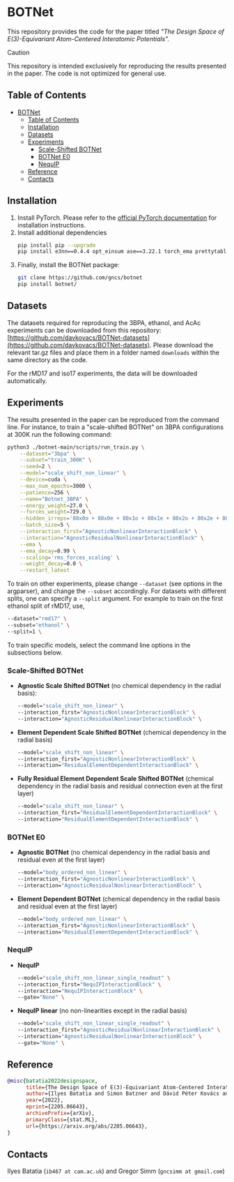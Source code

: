 # BOTNet
This repository provides the code for the paper titled *"The Design Space of E(3)-Equivariant Atom-Centered Interatomic Potentials".*
> [!CAUTION]
> This repository is intended exclusively for reproducing the results presented in the paper. The code is not optimized for general use.
## Table of Contents
- [BOTNet](#botnet)
  - [Table of Contents](#table-of-contents)
  - [Installation](#installation)
  - [Datasets](#datasets)
  - [Experiments](#experiments)
    - [Scale-Shifted BOTNet](#scale-shifted-botnet)
    - [BOTNet E0](#botnet-e0)
    - [NequIP](#nequip)
  - [Reference](#reference)
  - [Contacts](#contacts)
## Installation
1. Install PyTorch. Please refer to the [official PyTorch documentation](https://pytorch.org/get-started/locally/) for installation instructions.
2. Install additional dependencies
   ```bash
   pip install pip --upgrade
   pip install e3nn==0.4.4 opt_einsum ase==3.22.1 torch_ema prettytable
   ```
3. Finally, install the BOTNet package:
   ```bash
   git clone https://github.com/gncs/botnet
   pip install botnet/
   ```
## Datasets
The datasets required for reproducing the 3BPA, ethanol, and AcAc experiments can be downloaded from this repository: [https://github.com/davkovacs/BOTNet-datasets](https://github.com/davkovacs/BOTNet-datasets). Please download the relevant tar.gz files and place them in a folder named `downloads` within the same directory as the code.

For the rMD17 and iso17 experiments, the data will be downloaded automatically.

## Experiments
The results presented in the paper can be reproduced from the command line.
For instance, to train a "scale-shifted BOTNet" on 3BPA configurations at 300K run the following command:
```bash
python3 ./botnet-main/scripts/run_train.py \
    --dataset="3bpa" \
    --subset="train_300K" \
    --seed=2 \
    --model="scale_shift_non_linear" \
    --device=cuda \
    --max_num_epochs=3000 \
    --patience=256 \
    --name="Botnet_3BPA" \
    --energy_weight=27.0 \
    --forces_weight=729.0 \
    --hidden_irreps='80x0o + 80x0e + 80x1o + 80x1e + 80x2o + 80x2e + 80x3o + 80x3e' \
    --batch_size=5 \
    --interaction_first="AgnosticNonlinearInteractionBlock" \
    --interaction="AgnosticResidualNonlinearInteractionBlock" \
    --ema \
    --ema_decay=0.99 \
    --scaling='rms_forces_scaling' \
    --weight_decay=0.0 \
    --restart_latest
```

To train on other experiments, please change `--dataset` (see options in the argparser), and change the `--subset` accordingly. For datasets with different splits, one can specify a `--split` argument. 
For example to train on the first ethanol split of rMD17, use,
```bash
--dataset="rmd17" \
--subset="ethanol" \
--split=1 \
```

To train specific models, select the command line options in the subsections below.
### Scale-Shifted BOTNet
- **Agnostic Scale Shifted BOTNet** (no chemical dependency in the radial basis):
   ```bash
   --model="scale_shift_non_linear" \
   --interaction_first="AgnosticNonlinearInteractionBlock" \
   --interaction="AgnosticResidualNonlinearInteractionBlock" \
   ```
- **Element Dependent Scale Shifted BOTNet** (chemical dependency in the radial basis)
   ```bash
   --model="scale_shift_non_linear" \
   --interaction_first="AgnosticNonlinearInteractionBlock" \
   --interaction="ResidualElementDependentInteractionBlock" \
   ```
- **Fully Residual Element Dependent Scale Shifted BOTNet** (chemical dependency in the radial basis and residual connection even at the first layer)
   ```bash
   --model="scale_shift_non_linear" \
   --interaction_first="ResidualElementDependentInteractionBlock" \
   --interaction="ResidualElementDependentInteractionBlock" \
   ```
### BOTNet E0
-  **Agnostic BOTNet** (no chemical dependency in the radial basis and residual even at the first layer)
   ```bash
   --model="body_ordered_non_linear" \
   --interaction_first="AgnosticNonlinearInteractionBlock" \
   --interaction="AgnosticResidualNonlinearInteractionBlock" \
   ```
- **Element Dependent BOTNet** (chemical dependency in the radial basis and residual even at the first layer)
   ```bash
   --model="body_ordered_non_linear" \
   --interaction_first="AgnosticNonlinearInteractionBlock" \
   --interaction="ResidualElementDependentInteractionBlock" \
   ```
### NequIP
- **NequIP**
   ```bash
   --model="scale_shift_non_linear_single_readout" \
   --interaction_first="NequIPInteractionBlock" \
   --interaction="NequIPInteractionBlock" \
   --gate="None" \
   ```
- **NequIP linear** (no non-linearities except in the radial basis)
   ```bash
   --model="scale_shift_non_linear_single_readout" \
   --interaction_first="AgnosticResidualNonlinearInteractionBlock" \
   --interaction="AgnosticResidualNonlinearInteractionBlock" \
   --gate="None" \
   ```
## Reference
```bibtex
@misc{batatia2022designspace,
      title={The Design Space of E(3)-Equivariant Atom-Centered Interatomic Potentials},
      author={Ilyes Batatia and Simon Batzner and Dávid Péter Kovács and Albert Musaelian and Gregor N. C. Simm and Ralf Drautz and Christoph Ortner and Boris Kozinsky and Gábor Csányi},
      year={2022},
      eprint={2205.06643},
      archivePrefix={arXiv},
      primaryClass={stat.ML},
      url={https://arxiv.org/abs/2205.06643},
}
```
## Contacts
Ilyes Batatia (`ib467 at cam.ac.uk`) and Gregor Simm (`gncsimm at gmail.com`)

